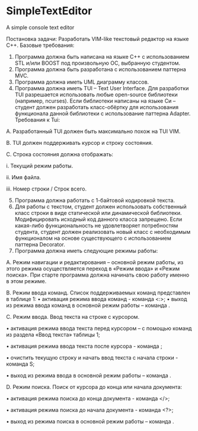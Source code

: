 # SimpleTextEditor
A simple console text editor

Постановка задачи:
Разработать VIM-like текстовый редактор на языке С++. 
Базовые требования:

1.	Программа должна быть написана на языке С++ с использованием STL и/или BOOST под произвольную ОС, выбранную студентом.
2.	Программа должна быть разработана с использованием паттерна MVC.
3.	Программа должна иметь UML диаграмму классов.
4.	Программа должна иметь TUI – Text User Interface. Для разработки TUI разрешается использовать любые open-source библиотеки (например, ncurses). Если библиотеки написаны на языке Си – студент должен разработать класс-обёртку для использования функционала данной библиотеки c использование паттерна Adapter. Требования к Tui:

A.	Разработанный TUI должен быть максимально похож на TUI VIM.

B.	TUI должен поддерживать курсор и строку состояния.

C.	Строка состояния должна отображать:

i.	Текущий режим работы.

ii.	Имя файла.

iii.	Номер строки / Строк всего.

5.	Программа должна работать с 1-байтовой кодировкой текста.
6.	Для работы с текстом, студент должен использовать собственный класс строки в виде статической или динамической библиотеки. Модифицировать исходный код данного класса запрещено. Если какая-либо функциональность не удовлетворяет потребностям студента, студент должен реализовать новый класс с необходимым функционалом на основе существующего c использованием паттерна Decorator.
7.	Программа должна иметь следующие режимы работы: 
	
A.	Режим навигации и редактирования – основной режим работы, из этого режима осуществляется переход в «Режим ввода» и «Режим поиска». При старте программа должна начинать свою работу именно в этом режиме.

B.	Режим ввода команд. Список поддерживаемых команд представлен в таблице 1:
•	активация режима ввода команд - команда <:>;
•	выход из режима ввода команд в основной режим работы – команда <ESC>.
  
C.	Режим ввода. Ввод текста на строке с курсором.
  
•	активация режима ввода текста перед курсором – с помощью команд из раздела «Ввод текста» таблицы 1;
  
•	активация режима ввода текста после курсора - команда <o>;
  
•	очистить текущую строку и начать ввод текста с начала строки - команда S;
  
•	выход из режима ввода в основной режим работы – команда <ESC>.
  
D.	Режим поиска. Поиск от курсора до конца или начала документа:
  
•	активация режима поиска до конца документа - команда </>; 
  
•	активация режима поиска до начала документа - команда <?>;

•	выход из режима поиска в основной режим работы – команда <ESC>.

